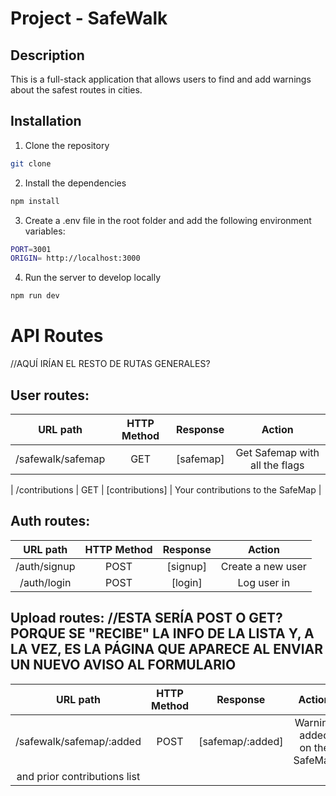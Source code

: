 # Project - SafeWalk

## Description

This is a full-stack application that allows users to find and add warnings about the safest routes in cities.

## Installation

1. Clone the repository

```bash
git clone
```

2. Install the dependencies

```bash
npm install
```

3. Create a .env file in the root folder and add the following environment variables:

```bash
PORT=3001
ORIGIN= http://localhost:3000
```

4. Run the server to develop locally

```bash
npm run dev
```




# API Routes

//AQUÍ IRÍAN EL RESTO DE RUTAS GENERALES?




## **User routes**:

| URL path                    | HTTP Method       | Response                          | Action                        |
| :--------------------------:|:-----------------:| :--------------------------------:| :----------------------------:|
| /safewalk/safemap           | GET               | [safemap]                         | Get Safemap with all the flags|

| /contributions              | GET               | [contributions]                   | Your contributions to the SafeMap |

## **Auth routes**:

| URL path                    | HTTP Method       | Response                          | Action                        |
| :--------------------------:|:-----------------:| :--------------------------------:| :----------------------------:|
| /auth/signup                | POST              | [signup]                          | Create a new user             |
| /auth/login                 | POST              | [login]                           | Log user in                   |

## **Upload routes**:   //ESTA SERÍA POST O GET? PORQUE SE "RECIBE" LA INFO DE LA LISTA Y, A LA VEZ, ES LA PÁGINA QUE APARECE AL ENVIAR UN NUEVO AVISO AL FORMULARIO

| URL path                    | HTTP Method       | Response                          | Action                        |
| :--------------------------:|:-----------------:| :--------------------------------:| :----------------------------:|
| /safewalk/safemap/:added    | POST              | [safemap/:added]                  | Warning added on the SafeMap 
                                                                                        and prior contributions list  |
                                                                                        
                                                                                        
                                                                                        
                                                                                         